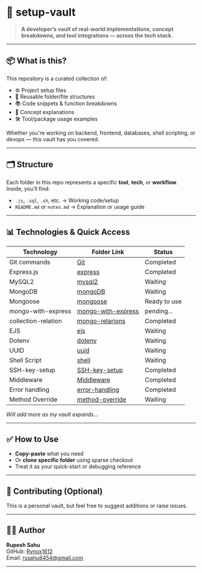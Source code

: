 # 🧰 setup-vault

> **A developer’s vault of real-world implementations, concept breakdowns, and tool integrations — across the tech stack.**

---

## 📦 What is this?

This repository is a curated collection of:

- ⚙️ Project setup files
- 📁 Reusable folder/file structures
- 📚 Code snippets & function breakdowns
- 🧠 Concept explanations
- 🛠️ Tool/package usage examples

Whether you're working on backend, frontend, databases, shell scripting, or devops — this vault has you covered.

---

## 🗂️ Structure

Each folder in this repo represents a specific **tool**, **tech**, or **workflow**.  
Inside, you’ll find:

- `.js`, `.sql`, `.sh`, etc. → Working code/setup
- `README.md` or `notes.md` → Explanation or usage guide

---

## 📊 Technologies & Quick Access

| Technology          | Folder Link                                        | Status       |
| ------------------- | -------------------------------------------------- | ------------ |
| Git commands        | [Git](./Git-commands/info.md)                      | Completed    |
| Express.js          | [express](./express/info.md)                       | Completed    |
| MySQL2              | [mysql2](./mysql2)                                 | Waiting      |
| MongoDB             | [mongoDB](./mongoDB)                               | Waiting      |
| Mongoose            | [mongoose](./Mongoose/info.md)                     | Ready to use |
| mongo-with-express  | [mongo-with-express](./mongo-with-express/info.md) | pending...   |
| collection-relation | [mongo-relarions](./mongo-relationships/info.md)   | Completed    |
| EJS                 | [ejs](./ejs)                                       | Waiting      |
| Dotenv              | [dotenv](./dotenv)                                 | Waiting      |
| UUID                | [uuid](./uuid)                                     | Waiting      |
| Shell Script        | [shell](./shell)                                   | Waiting      |
| SSH-key-setup       | [ SSH-key-setup ](./SSH-key-setup/info.md)         | Completed    |
| Middleware          | [Middleware](./Middleware/info.md)                 | Completed    |
| Error handling      | [error-handling](./error-handling/info.md)         | Completed    |
| Method Override     | [method-override](./method-override)               | Waiting      |

_Will add more as my vault expands..._

---

## ✅ How to Use

- **Copy-paste** what you need
- Or **clone specific folder** using sparse checkout
- Treat it as your quick-start or debugging reference

---

## 🙌 Contributing (Optional)

This is a personal vault, but feel free to suggest additions or raise issues.

---

## 🧑‍💻 Author

**Rupesh Sahu**  
GitHub: [Rynox1612](https://github.com/Rynox1612)  
Email: rssahu8454@gmail.com

---
